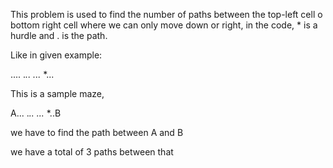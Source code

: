 This problem is used to find the number of paths between the top-left cell o bottom right cell where we can only move down or right, in the code, * is a hurdle and . is the path.

Like in given example:

....
.*..
...*
*...

This is a sample maze, 

A...
.*..
...*
*..B

we have to find the path between A and B

we have a total of 3 paths between that
